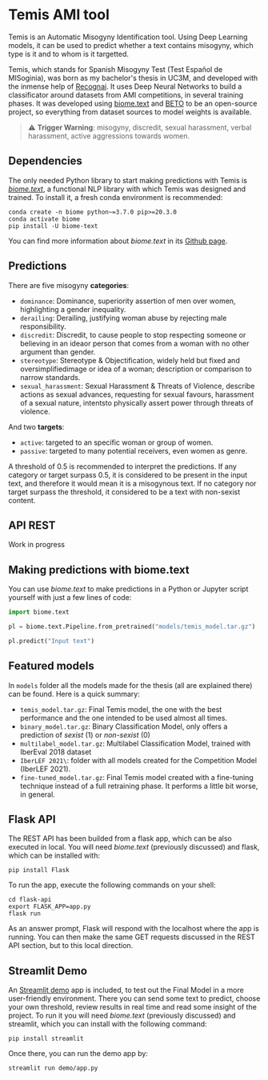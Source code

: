 # Temis AMI tool

Temis is an Automatic Misogyny Identification tool. Using Deep Learning models, it can be used to predict whether a text contains misogyny, which type is it and to whom is it targetted. 

Temis, which stands for Spanish Misogyny Test (Test Español de MISoginia), was born as my bachelor's thesis in UC3M, and developed with the inmense help of [Recognai](https://www.recogn.ai). It uses Deep Neural Networks to build a classificator around datasets from AMI competitions, in several training phases. It was developed using [biome.text](https://www.recogn.ai/biome-text/) and [BETO](https://huggingface.co/dccuchile/bert-base-spanish-wwm-uncased) to be an open-source project, so everything from dataset sources to model weights is available.

> :warning: **Trigger Warning**: misogyny, discredit, sexual harassment, verbal harassment, active aggressions towards women.


## Dependencies
The only needed Python library to start making predictions with Temis is [*biome.text*](https://github.com/recognai/biome-text), a functional NLP library with which Temis was designed and trained. To install it, a fresh conda environment is recommended:

```shell script
conda create -n biome python~=3.7.0 pip>=20.3.0
conda activate biome
pip install -U biome-text
```

You can find more information about *biome.text* in its [Github page](https://github.com/recognai/biome-text).

## Predictions
There are five misogyny **categories**:
*   `dominance`: Dominance, superiority assertion of men over women, highlighting a gender inequality.
*   `derailing`: Derailing, justifying woman abuse by rejecting male responsibility.
*   `discredit`: Discredit, to cause people to stop respecting someone or believing in an ideaor person that comes from a woman with no other argument than gender.
*   `stereotype`: Stereotype & Objectification, widely  held  but  fixed  and  oversimplifiedimage or idea of a woman; description or comparison to narrow standards.
*   `sexual_harassment`: Sexual Harassment & Threats of Violence, describe  actions  as  sexual advances, requesting for sexual favours, harassment of a sexual nature, intentsto physically assert power through threats of violence.

And two **targets**:
*   `active`: targeted to an specific woman or group of women.
*   `passive`: targeted to many potential receivers, even women as genre.

A threshold of 0.5 is recommended to interpret the predictions. If any category or target surpass 0.5, it is considered to be present in the input text, and therefore it would mean it is a misogynous text. If no category nor target surpass the threshold, it considered to be a text with non-sexist content.

## API REST
Work in progress

## Making predictions with biome.text
You can use *biome.text* to make predictions in a Python or Jupyter script yourself with just a few lines of code:

```python 
import biome.text

pl = biome.text.Pipeline.from_pretrained("models/temis_model.tar.gz")

pl.predict("Input text")
```

## Featured models
In `models` folder all the models made for the thesis (all are explained there) can be found. Here is a quick summary:
*   `temis_model.tar.gz`: Final Temis model, the one with the best performance and the one intended to be used almost all times.
*   `binary_model.tar.gz`: Binary Classification Model, only offers a prediction of *sexist* (1) or *non-sexist* (0)
*   `multilabel_model.tar.gz`: Multilabel Classification Model, trained with IberEval 2018 dataset
*   `IberLEF 2021\`: folder with all models created for the Competition Model (IberLEF 2021).
*   `fine-tuned_model.tar.gz`: Final Temis model created with a fine-tuning technique instead of a full retraining phase. It performs a little bit worse, in general.

## Flask API
The REST API has been builded from a flask app, which can be also executed in local. You will need *biome.text* (previously discussed) and flask, which can be installed with:

```shell script
pip install Flask
```

To run the app, execute the following commands on your shell:
```shell script
cd flask-api
export FLASK_APP=app.py
flask run
```
As an answer prompt, Flask will respond with the localhost where the app is running. You can then make the same GET requests discussed in the REST API section, but to this local direction.

## Streamlit Demo 
An [Streamlit demo](https://github.com/streamlit/streamlit) app is included, to test out the Final Model in a more user-friendly environment. There you can send some text to predict, choose your own threshold, review results in real time and read some insight of the project. To run it you will need *biome.text* (previously discussed) and streamlit, which you can install with the following command:

```shell script
pip install streamlit
```

Once there, you can run the demo app by:
```shell script
streamlit run demo/app.py
```




